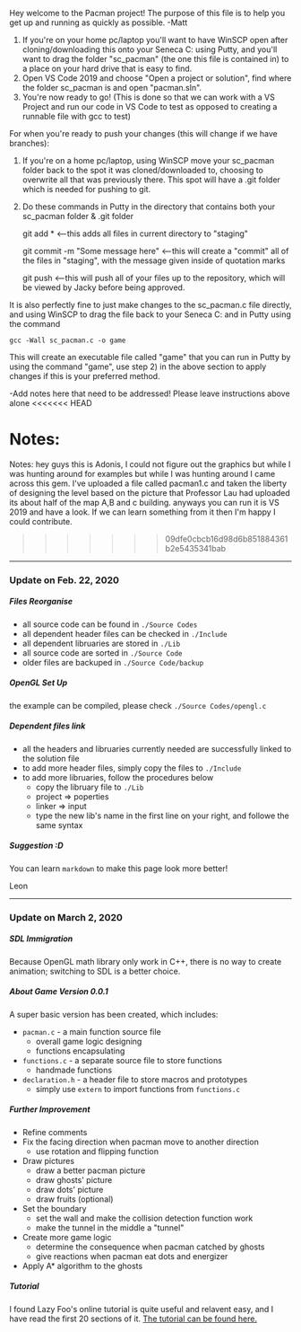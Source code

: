 Hey welcome to the Pacman project! The purpose of this file is to help you get up and running as quickly as possible.
-Matt

1) If you're on your home pc/laptop you'll want to have WinSCP open after cloning/downloading this onto your Seneca C: using Putty, and you'll want to drag the folder "sc_pacman" (the one this file is contained in) to a place on your hard drive that is easy to find.
2) Open VS Code 2019 and choose "Open a project or solution", find where the folder sc_pacman is and open "pacman.sln".
3) You're now ready to go!
(This is done so that we can work with a VS Project and run our code in VS Code to test as opposed to creating a runnable file with gcc to test)

For when you're ready to push your changes (this will change if we have branches):
1) If you're on a home pc/laptop, using WinSCP move your sc_pacman folder back to the spot it was cloned/downloaded to, choosing to overwrite all that was previously there. This spot will have a .git folder which is needed for pushing to git.
2) Do these commands in Putty in the directory that contains both your sc_pacman folder & .git folder
	
	git add *                            <--this adds all files in current directory to "staging"
	
	git commit -m "Some message here"    <--this will create a "commit" all of the files in "staging", with the message given inside of quotation marks
	
	git push							 <--this will push all of your files up to the repository, which will be viewed by Jacky before being approved.

It is also perfectly fine to just make changes to the sc_pacman.c file directly, and using WinSCP to drag the file back to your Seneca C: and in Putty using the command

	gcc -Wall sc_pacman.c -o game
	
This will create an executable file called "game" that you can run in Putty by using the command "game", use step 2) in the above section to apply changes if this is your preferred method.


-Add notes here that need to be addressed! Please leave instructions above alone
<<<<<<< HEAD

Notes:
=======
Notes:
hey guys this is Adonis, I could not figure out the graphics but while I was hunting around for examples but while I was hunting around I came across this gem. I've uploaded a file called pacman1.c and taken the liberty of designing the level based on the picture that Professor Lau had uploaded its about half of the map A,B and c building. anyways you can run it is VS 2019 and have a look. If we can learn something from it then I'm happy I could contribute.
>>>>>>> 09dfe0cbcb16d98d6b851884361b2e5435341bab

---

### Update on Feb. 22, 2020

##### Files Reorganise
- all source code can be found in `./Source Codes`
- all dependent header files can be checked in `./Include`
- all dependent libruaries are stored in `./Lib`
- all source code are sorted in `./Source Code`
- older files are backuped in `./Source Code/backup`

##### OpenGL Set Up
the example can be compiled, please check `./Source Codes/opengl.c`

##### Dependent files link
- all the headers and libruaries currently needed are successfully linked to the solution file
- to add more header files, simply copy the files to `./Include`
- to add more libruaries, follow the procedures below
	- copy the libruary file to `./Lib`
	- project => poperties
	- linker => input
	- type the new lib's name in the first line on your right, and followe the same syntax

##### Suggestion :D
You can learn `markdown` to make this page look more better!

Leon

---

### Update on March 2, 2020

##### SDL Immigration
Because OpenGL math library only work in C++, there is no way to create animation; switching to SDL is a better choice.

##### About Game Version 0.0.1
A super basic version has been created, which includes:
- `pacman.c` - a main function source file 
	- overall game logic designing
	- functions encapsulating
- `functions.c` - a separate source file to store functions
	- handmade functions
- `declaration.h` - a header file to store macros and prototypes
	- simply use `extern` to import functions from `functions.c`
	
##### Further Improvement
- Refine comments
- Fix the facing direction when pacman move to another direction
	- use rotation and flipping function
- Draw pictures
	- draw a better pacman picture
	- draw ghosts' picture
	- draw dots' picture
	- draw fruits (optional)
- Set the boundary
	- set the wall and make the collision detection function work
	- make the tunnel in the middle a "tunnel"
- Create more game logic
	- determine the consequence when pacman catched by ghosts
	- give reactions when pacman eat dots and energizer
- Apply A* algorithm to the ghosts

##### Tutorial
I found Lazy Foo's online tutorial is quite useful and relavent easy, and I have read the first 20 sections of it.
[The tutorial can be found here.](https://lazyfoo.net/tutorials/SDL/index.php)






